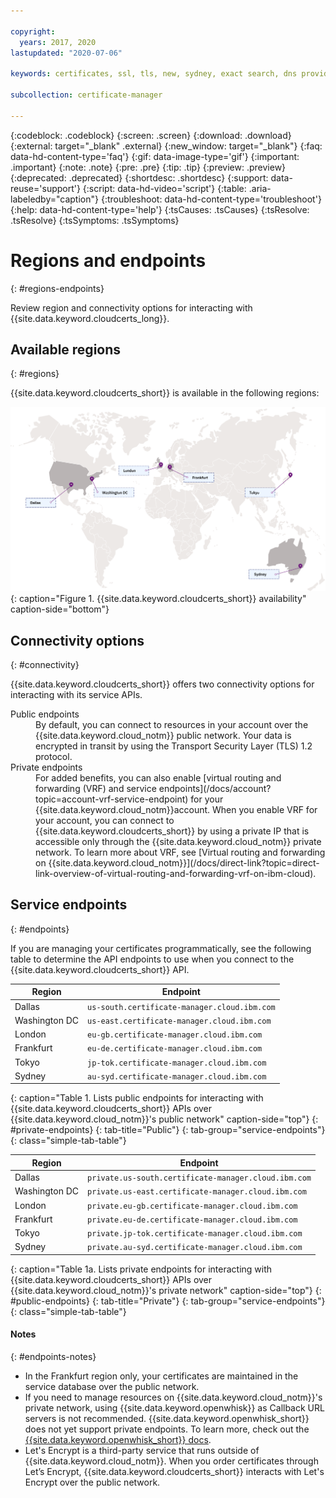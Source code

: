 ```yaml
---

copyright:
  years: 2017, 2020
lastupdated: "2020-07-06"

keywords: certificates, ssl, tls, new, sydney, exact search, dns provider, lets encrypt, renew certificate, order certificates

subcollection: certificate-manager

---
```


{:codeblock: .codeblock}
{:screen: .screen}
{:download: .download}
{:external: target="_blank" .external}
{:new_window: target="_blank"}
{:faq: data-hd-content-type='faq'}
{:gif: data-image-type='gif'}
{:important: .important}
{:note: .note}
{:pre: .pre}
{:tip: .tip}
{:preview: .preview}
{:deprecated: .deprecated}
{:shortdesc: .shortdesc}
{:support: data-reuse='support'}
{:script: data-hd-video='script'}
{:table: .aria-labeledby="caption"}
{:troubleshoot: data-hd-content-type='troubleshoot'}
{:help: data-hd-content-type='help'}
{:tsCauses: .tsCauses}
{:tsResolve: .tsResolve}
{:tsSymptoms: .tsSymptoms}




# Regions and endpoints
{: #regions-endpoints}

Review region and connectivity options for interacting with {{site.data.keyword.cloudcerts_long}}.

## Available regions
{: #regions}

{{site.data.keyword.cloudcerts_short}} is available in the following regions:

![Visual representation of the availability of the service. The image is a map with pin points in the locations in which the service is available. If you are unable to view this image, see the table in the service endpoints section for a complete list.](images/world-map.svg){: caption="Figure 1. {{site.data.keyword.cloudcerts_short}} availability" caption-side="bottom"}

## Connectivity options
{: #connectivity}

{{site.data.keyword.cloudcerts_short}} offers two connectivity options for interacting with its service APIs.

<dl>
  <dt>Public endpoints</dt>
    <dd>By default, you can connect to resources in your account over the {{site.data.keyword.cloud_notm}} public network. Your data is encrypted in transit by using the Transport Security Layer (TLS) 1.2 protocol.
    </dd>
  <dt>Private endpoints</dt>
    <dd>For added benefits, you can also enable [virtual routing and forwarding (VRF) and service endpoints](/docs/account?topic=account-vrf-service-endpoint) for your {{site.data.keyword.cloud_notm}}account. When you enable VRF for your account, you can connect to {{site.data.keyword.cloudcerts_short}} by using a private IP that is accessible only through the {{site.data.keyword.cloud_notm}} private network. To learn more about VRF, see [Virtual routing and forwarding on {{site.data.keyword.cloud_notm}}](/docs/direct-link?topic=direct-link-overview-of-virtual-routing-and-forwarding-vrf-on-ibm-cloud).
    </dd>
</dl>

## Service endpoints
{: #endpoints}

If you are managing your certificates programmatically, see the following table to determine the API endpoints to use when you connect to the {{site.data.keyword.cloudcerts_short}} API.

| Region        | Endpoint                                     |
| ------------- | -------------------------------------------- |
| Dallas        | `us-south.certificate-manager.cloud.ibm.com` |
| Washington DC | `us-east.certificate-manager.cloud.ibm.com`  |
| London        | `eu-gb.certificate-manager.cloud.ibm.com`    |
| Frankfurt     | `eu-de.certificate-manager.cloud.ibm.com`    |
| Tokyo         | `jp-tok.certificate-manager.cloud.ibm.com`   |
| Sydney        | `au-syd.certificate-manager.cloud.ibm.com`   |
{: caption="Table 1. Lists public endpoints for interacting with {{site.data.keyword.cloudcerts_short}} APIs over {{site.data.keyword.cloud_notm}}'s public network" caption-side="top"}
{: #private-endpoints}
{: tab-title="Public"}
{: tab-group="service-endpoints"}
{: class="simple-tab-table"}

| Region        | Endpoint                                             |
| ------------- | ---------------------------------------------------- |
| Dallas        | `private.us-south.certificate-manager.cloud.ibm.com` |
| Washington DC | `private.us-east.certificate-manager.cloud.ibm.com`  |
| London        | `private.eu-gb.certificate-manager.cloud.ibm.com`    |
| Frankfurt     | `private.eu-de.certificate-manager.cloud.ibm.com`    |
| Tokyo         | `private.jp-tok.certificate-manager.cloud.ibm.com`   |
| Sydney        | `private.au-syd.certificate-manager.cloud.ibm.com`   |
{: caption="Table 1a. Lists private endpoints for interacting with {{site.data.keyword.cloudcerts_short}} APIs over {{site.data.keyword.cloud_notm}}'s private network" caption-side="top"}
{: #public-endpoints}
{: tab-title="Private"}
{: tab-group="service-endpoints"}
{: class="simple-tab-table"}

#### Notes
{: #endpoints-notes}

- In the Frankfurt region only, your certificates are maintained in the service database over the public network.
- If you need to manage resources on {{site.data.keyword.cloud_notm}}'s private network, using {{site.data.keyword.openwhisk}} as Callback URL servers is not recommended. {{site.data.keyword.openwhisk_short}} does not yet support private endpoints. To learn more, check out the [{{site.data.keyword.openwhisk_short}} docs](/docs/openwhisk?topic=openwhisk-getting-started).
- Let's Encrypt is a third-party service that runs outside of {{site.data.keyword.cloud_notm}}. When you order certificates through Let’s Encrypt, {{site.data.keyword.cloudcerts_short}} interacts with Let's Encrypt over the public network. 